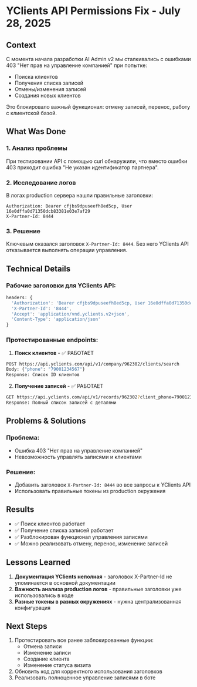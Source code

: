 # YClients API Permissions Fix - July 28, 2025

## Context
С момента начала разработки AI Admin v2 мы сталкивались с ошибками 403 "Нет прав на управление компанией" при попытке:
- Поиска клиентов
- Получения списка записей
- Отмены/изменения записей
- Создания новых клиентов

Это блокировало важный функционал: отмену записей, перенос, работу с клиентской базой.

## What Was Done

### 1. Анализ проблемы
При тестировании API с помощью curl обнаружили, что вместо ошибки 403 приходит ошибка "Не указан идентификатор партнера".

### 2. Исследование логов
В логах production сервера нашли правильные заголовки:
```
Authorization: Bearer cfjbs9dpuseefh8ed5cp, User 16e0dffa0d71350dcb83381e03e7af29
X-Partner-Id: 8444
```

### 3. Решение
Ключевым оказался заголовок `X-Partner-Id: 8444`. Без него YClients API отказывается выполнять операции управления.

## Technical Details

### Рабочие заголовки для YClients API:
```javascript
headers: {
  'Authorization': 'Bearer cfjbs9dpuseefh8ed5cp, User 16e0dffa0d71350dcb83381e03e7af29',
  'X-Partner-Id': '8444',
  'Accept': 'application/vnd.yclients.v2+json',
  'Content-Type': 'application/json'
}
```

### Протестированные endpoints:

1. **Поиск клиентов** - ✅ РАБОТАЕТ
```bash
POST https://api.yclients.com/api/v1/company/962302/clients/search
Body: {"phone": "79001234567"}
Response: Список ID клиентов
```

2. **Получение записей** - ✅ РАБОТАЕТ
```bash
GET https://api.yclients.com/api/v1/records/962302?client_phone=79001234567
Response: Полный список записей с деталями
```

## Problems & Solutions

### Проблема:
- Ошибка 403 "Нет прав на управление компанией"
- Невозможность управлять записями и клиентами

### Решение:
- Добавить заголовок `X-Partner-Id: 8444` во все запросы к YClients API
- Использовать правильные токены из production окружения

## Results
- ✅ Поиск клиентов работает
- ✅ Получение списка записей работает
- ✅ Разблокирован функционал управления записями
- ✅ Можно реализовать отмену, перенос, изменение записей

## Lessons Learned
1. **Документация YClients неполная** - заголовок X-Partner-Id не упоминается в основной документации
2. **Важность анализа production логов** - правильные заголовки уже использовались в коде
3. **Разные токены в разных окружениях** - нужна централизованная конфигурация

## Next Steps
1. Протестировать все ранее заблокированные функции:
   - Отмена записи
   - Изменение записи
   - Создание клиента
   - Изменение статуса визита
2. Обновить код для корректного использования заголовков
3. Реализовать полноценное управление записями в боте